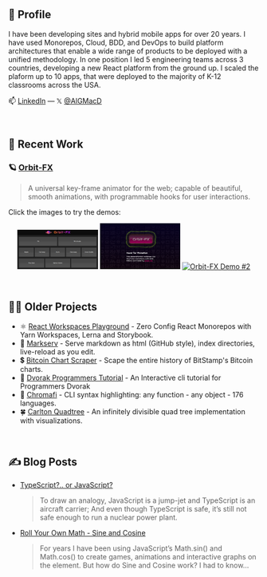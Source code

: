 ## 👤 Profile 

I have been developing sites and hybrid mobile apps for over 20 years. I have used Monorepos, Cloud, BDD, and DevOps to build platform architectures that enable a wide range of products to be deployed with a unified methodology. In one position I led 5 engineering teams across 3 countries, developing a new React platform from the ground up. I scaled the plaform up to 10 apps, that were deployed to the majority of K-12 classrooms across the USA.

📫 [LinkedIn](https://www.linkedin.com/in/f1lt3r/) &mdash; 𝕏 [@AlGMacD](https://x.com/@AlGMacD)

<br/>

## 💼 Recent Work  

### 🪐 [Orbit-FX](https://github.com/F1LT3R/orbit-fx)

> A universal key-frame animator for the web; capable of beautiful, smooth animations, with programmable hooks for user interactions.

Click the images to try the demos:

<p align="center"><a href="https://f1lt3r.github.io/orbit-fx/public/"><img width="32%" alt="Orbit-FX Demo #1" src="https://github.com/F1LT3R/orbit-fx/raw/main/public/assets/demo-screenshot.png" /></a>
<a href="https://f1lt3r.github.io/orbit-fx/public/examples/example-3/"><img width="32%" alt="Orbit-FX Demo #1" src="https://github.com/F1LT3R/orbit-fx/raw/main/public/assets/demo-2-css-keyframes-svg-filters.png" /></a>
<a href="https://f1lt3r.github.io/orbit-fx/public/examples/example-4/"><img width="32%" alt="Orbit-FX Demo #2" src="https://github.com/user-attachments/assets/544fc783-73ed-4b3c-b714-09dce7e1cf4a" /></a></p>

<br/>

## 👨‍💻 Older Projects 

- ⚛️ [React Workspaces Playground](https://github.com/react-workspaces/react-workspaces-playground) - Zero Config React Monorepos with Yarn Workspaces, Lerna and Storybook. 
- 🏁 [Markserv](https://github.com/markserv/markserv) - Serve markdown as html (GitHub style), index directories, live-reload as you edit.
- 💲 [Bitcoin Chart Scraper](https://github.com/F1LT3R/bitcoin-scraper) - Scape the entire history of BitStamp's Bitcoin charts.
- 💾 [Dvorak Programmers Tutorial](https://github.com/F1LT3R/dvorak-programmers-tutorial) - An Interactive cli tutorial for Programmers Dvorak 
- 🦅 [Chromafi](https://github.com/F1LT3R/chromafi) - CLI syntax highlighting: any function - any object - 176 languages. 
- 🍀 [Carlton Quadtree](https://github.com/F1LT3R/carlton-quadtree) - An infinitely divisible quad tree implementation with visualizations.

<br/>

## ✍ Blog Posts 

- [TypeScript?.. or JavaScript?](https://f1lt3r.io/typescript-or-javascript)
    > To draw an analogy, JavaScript is a jump-jet and TypeScript is an aircraft carrier; And even though TypeScript is safe, it’s still not safe enough to run a nuclear power plant.
- [Roll Your Own Math - Sine and Cosine](https://f1lt3r.io/roll-your-own-math-sine-cosine)
    > For years I have been using JavaScript’s Math.sin() and Math.cos() to create games, animations and interactive graphs on the <canvas> element. But how do Sine and Cosine work? I had to know…</p>

